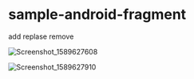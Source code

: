 # sample-android-fragment
add replase remove

![Screenshot_1589627608](https://user-images.githubusercontent.com/16048679/82118804-c4bb9780-978e-11ea-8ec5-0d332abf6c74.png)

![Screenshot_1589627910](https://user-images.githubusercontent.com/16048679/82118803-c38a6a80-978e-11ea-96db-2db43c43bfee.png)
